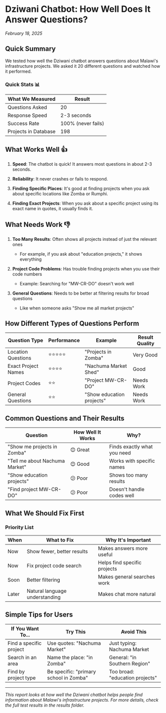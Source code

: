 # Dziwani Chatbot: How Well Does It Answer Questions?
*February 18, 2025*

## Quick Summary
We tested how well the Dziwani chatbot answers questions about Malawi's infrastructure projects. We asked it 20 different questions and watched how it performed.

### Quick Stats 📊

| What We Measured | Result |
|-----------------|---------|
| Questions Asked | 20 |
| Response Speed | 2-3 seconds |
| Success Rate | 100% (never fails) |
| Projects in Database | 198 |

## What Works Well 👍

1. **Speed**: The chatbot is quick! It answers most questions in about 2-3 seconds.

2. **Reliability**: It never crashes or fails to respond.

3. **Finding Specific Places**: It's good at finding projects when you ask about specific locations like Zomba or Rumphi.

4. **Finding Exact Projects**: When you ask about a specific project using its exact name in quotes, it usually finds it.

## What Needs Work 👎

1. **Too Many Results**: Often shows all projects instead of just the relevant ones
   - For example, if you ask about "education projects," it shows everything

2. **Project Code Problems**: Has trouble finding projects when you use their code numbers
   - Example: Searching for "MW-CR-DO" doesn't work well

3. **General Questions**: Needs to be better at filtering results for broad questions
   - Like when someone asks "Show me all market projects"

## How Different Types of Questions Perform

| Question Type | Performance | Example | Result Quality |
|--------------|-------------|---------|----------------|
| Location Questions | ⭐⭐⭐⭐⭐ | "Projects in Zomba" | Very Good |
| Exact Project Names | ⭐⭐⭐⭐ | "Nachuma Market Shed" | Good |
| Project Codes | ⭐⭐ | "Project MW-CR-DO" | Needs Work |
| General Questions | ⭐⭐ | "Show education projects" | Needs Work |

## Common Questions and Their Results

| Question | How Well It Works | Why? |
|----------|------------------|------|
| "Show me projects in Zomba" | 😊 Great | Finds exactly what you need |
| "Tell me about Nachuma Market" | 😊 Good | Works with specific names |
| "Show education projects" | 😕 Poor | Shows too many results |
| "Find project MW-CR-DO" | 😕 Poor | Doesn't handle codes well |

## What We Should Fix First

### Priority List

| When | What to Fix | Why It's Important |
|------|-------------|-------------------|
| Now | Show fewer, better results | Makes answers more useful |
| Now | Fix project code search | Helps find specific projects |
| Soon | Better filtering | Makes general searches work |
| Later | Natural language understanding | Makes chat more natural |

## Simple Tips for Users

| If You Want To... | Try This | Avoid This |
|------------------|-----------|------------|
| Find a specific project | Use quotes: "Nachuma Market" | Just typing: Nachuma Market |
| Search in an area | Name the place: "in Zomba" | General: "in Southern Region" |
| Find by project type | Be specific: "primary school in Zomba" | Too broad: "education projects" |

---
*This report looks at how well the Dziwani chatbot helps people find information about Malawi's infrastructure projects. For more details, check the full test results in the results folder.*

